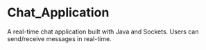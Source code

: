 # Chat_Application
A real-time chat application built with Java and Sockets. Users can send/receive messages in real-time.
